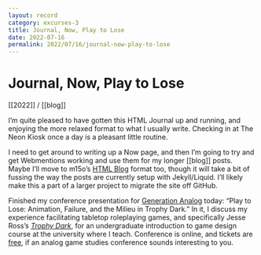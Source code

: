 ```yaml
---
layout: record
category: excurses-3
title: Journal, Now, Play to Lose
date: 2022-07-16
permalink: 2022/07/16/journal-now-play-to-lose
---
```


# Journal, Now, Play to Lose

[[2022]] / [[blog]]

I’m quite pleased to have gotten this HTML Journal up and running, and enjoying the more relaxed format to what I usually write. Checking in at The Neon Kiosk once a day is a pleasant little routine.

I need to get around to writing up a Now page, and then I’m going to try and get Webmentions working and use them for my longer [[blog]] posts. Maybe I’ll move to m15o’s [HTML Blog](https://blog.miso.town/) format too, though it will take a bit of fussing the way the posts are currently setup with Jekyll/Liquid. I’ll likely make this a part of a larger project to migrate the site off GitHub.

Finished my conference presentation for [Generation Analog](https://analoggamestudies.org/generation-analog-2022/) today: “Play to Lose: Animation, Failure, and the Milieu in Trophy Dark.” In it, I discuss my experience facilitating tabletop roleplaying games, and specifically Jesse Ross’s [*Trophy Dark*](https://trophyrpg.com/), for an undergraduate introduction to game design course at the university where I teach. Conference is online, and tickets are [free](https://www.game-in-lab.org/), if an analog game studies conference sounds interesting to you.
